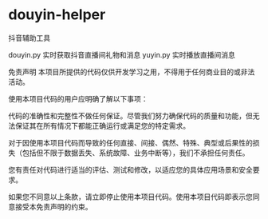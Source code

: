 # douyin-helper
抖音辅助工具

douyin.py 实时获取抖音直播间礼物和消息
yuyin.py 实时播放直播间消息







免责声明
本项目所提供的代码仅供开发学习之用，不得用于任何商业目的或非法活动。

使用本项目代码的用户应明确了解以下事项：

代码的准确性和完整性不做任何保证。尽管我们努力确保代码的质量和功能，但无法保证其在所有情况下都能正确运行或满足您的特定需求。

对于因使用本项目代码而导致的任何直接、间接、偶然、特殊、典型或后果性的损失（包括但不限于数据丢失、系统故障、业务中断等），我们不承担任何责任。

您有责任对代码进行适当的评估、测试和修改，以适应您的具体应用场景和安全要求。

如果您不同意以上条款，请立即停止使用本项目代码。使用本项目代码即表示您同意接受本免责声明的约束。

